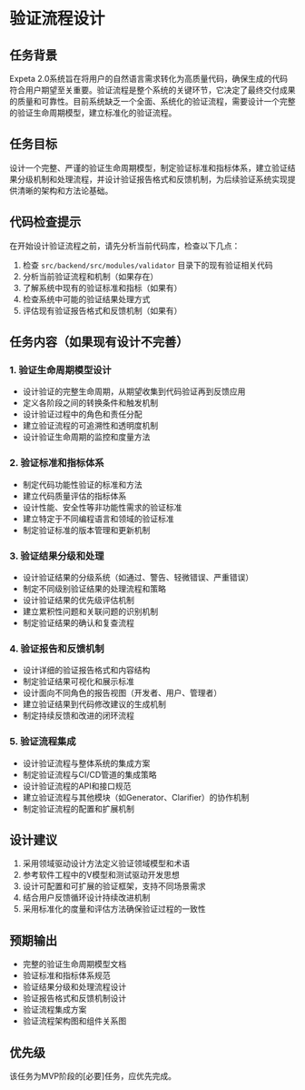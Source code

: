 # 验证流程设计

## 任务背景
Expeta 2.0系统旨在将用户的自然语言需求转化为高质量代码，确保生成的代码符合用户期望至关重要。验证流程是整个系统的关键环节，它决定了最终交付成果的质量和可靠性。目前系统缺乏一个全面、系统化的验证流程，需要设计一个完整的验证生命周期模型，建立标准化的验证流程。

## 任务目标
设计一个完整、严谨的验证生命周期模型，制定验证标准和指标体系，建立验证结果分级机制和处理流程，并设计验证报告格式和反馈机制，为后续验证系统实现提供清晰的架构和方法论基础。

## 代码检查提示
在开始设计验证流程之前，请先分析当前代码库，检查以下几点：

1. 检查 `src/backend/src/modules/validator` 目录下的现有验证相关代码
2. 分析当前验证流程和机制（如果存在）
3. 了解系统中现有的验证标准和指标（如果有）
4. 检查系统中可能的验证结果处理方式
5. 评估现有验证报告格式和反馈机制（如果有）

## 任务内容（如果现有设计不完善）

### 1. 验证生命周期模型设计
- 设计验证的完整生命周期，从期望收集到代码验证再到反馈应用
- 定义各阶段之间的转换条件和触发机制
- 设计验证过程中的角色和责任分配
- 建立验证流程的可追溯性和透明度机制
- 设计验证生命周期的监控和度量方法

### 2. 验证标准和指标体系
- 制定代码功能性验证的标准和方法
- 建立代码质量评估的指标体系
- 设计性能、安全性等非功能性需求的验证标准
- 建立特定于不同编程语言和领域的验证标准
- 制定验证标准的版本管理和更新机制

### 3. 验证结果分级和处理
- 设计验证结果的分级系统（如通过、警告、轻微错误、严重错误）
- 制定不同级别验证结果的处理流程和策略
- 设计验证结果的优先级评估机制
- 建立累积性问题和关联问题的识别机制
- 制定验证结果的确认和复查流程

### 4. 验证报告和反馈机制
- 设计详细的验证报告格式和内容结构
- 制定验证结果可视化和展示标准
- 设计面向不同角色的报告视图（开发者、用户、管理者）
- 建立验证结果到代码修改建议的生成机制
- 制定持续反馈和改进的闭环流程

### 5. 验证流程集成
- 设计验证流程与整体系统的集成方案
- 制定验证流程与CI/CD管道的集成策略
- 设计验证流程的API和接口规范
- 建立验证流程与其他模块（如Generator、Clarifier）的协作机制
- 制定验证流程的配置和扩展机制

## 设计建议
1. 采用领域驱动设计方法定义验证领域模型和术语
2. 参考软件工程中的V模型和测试驱动开发思想
3. 设计可配置和可扩展的验证框架，支持不同场景需求
4. 结合用户反馈循环设计持续改进机制
5. 采用标准化的度量和评估方法确保验证过程的一致性

## 预期输出
- 完整的验证生命周期模型文档
- 验证标准和指标体系规范
- 验证结果分级和处理流程设计
- 验证报告格式和反馈机制设计
- 验证流程集成方案
- 验证流程架构图和组件关系图

## 优先级
该任务为MVP阶段的[必要]任务，应优先完成。 